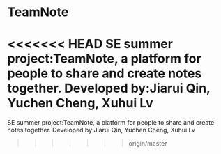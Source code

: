 # TeamNote
<<<<<<< HEAD
SE summer project:TeamNote, a platform for people to share and create notes together. 
Developed by:Jiarui Qin, Yuchen Cheng, Xuhui Lv
=======
SE summer project:TeamNote, a platform for people to share and create notes together.
Developed by:Jiarui Qin, Yuchen Cheng, Xuhui Lv
>>>>>>> origin/master
